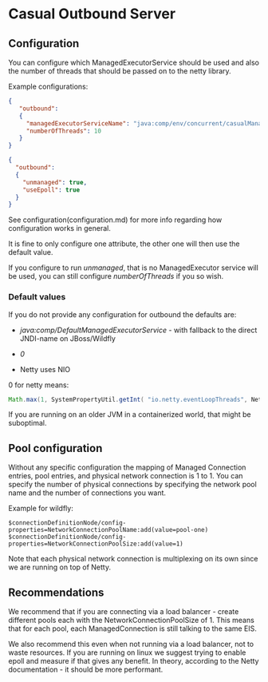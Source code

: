 # Casual Outbound Server

## Configuration

You can configure which ManagedExecutorService should be used and also the number of threads
that should be passed on to the netty library.

Example configurations:
```json
{
   "outbound":
   {
     "managedExecutorServiceName": "java:comp/env/concurrent/casualManagedExecutorService",
     "numberOfThreads": 10
   }
}
```


```json
{
  "outbound":
  {
    "unmanaged": true,
    "useEpoll": true
  }
}
```

See configuration(configuration.md) for more info regarding how configuration works in general.

It is fine to only configure one attribute, the other one will then use the default value.

If you configure to run *unmanaged*, that is no ManagedExecutor service will be used, you can still configure *numberOfThreads* if you so wish. 

### Default values

If you do not provide any configuration for outbound the defaults are:

* *java:comp/DefaultManagedExecutorService* - with fallback to the direct JNDI-name on JBoss/Wildfly

* *0*

* Netty uses NIO

0 for netty means: 
```java
Math.max(1, SystemPropertyUtil.getInt( "io.netty.eventLoopThreads", NettyRuntime.availableProcessors() * 2))
```

If you are running on an older JVM in a containerized world, that might be suboptimal.


## Pool configuration

Without any specific configuration the mapping of Managed Connection entries, pool entries, and physical network connection is 1 to 1.
You can specify the number of physical connections by specifying the network pool name and the number of connections you want.

Example for wildfly:
```
$connectionDefinitionNode/config-properties=NetworkConnectionPoolName:add(value=pool-one)
$connectionDefinitionNode/config-properties=NetworkConnectionPoolSize:add(value=1)
```

Note that each physical network connection is multiplexing on its own since we are running on top of Netty.

## Recommendations

We recommend that if you are connecting via a load balancer - create different pools each with the  NetworkConnectionPoolSize of 1.
This means that for each pool, each ManagedConnection is still talking to the same EIS.

We also recommend this even when not running via a load balancer, not to waste resources.
If you are running on linux we suggest trying to enable epoll and measure if that gives any benefit.
In theory, according to the Netty documentation - it should be more performant.

